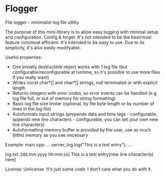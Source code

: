 # Flogger
File logger - minimalist log file utility

The purpose of this mini-library is to allow easy logging with minimal setup and configuration. Config & forget.
It's not intended to be the best/most feature rich/most efficient. It's intended to be easy to use. Due to its simplicity, it's also easily modifyable.

Useful properties:
- One trivially destructible object works with 1 log file (but configurable/reconfigurable at runtime, so it's possible to use more files if you really want)
- Writes const char*[] and char*[] strings, null terminated or with explicit length
- Returns integers with error codes, so error events can be handled (e.g. log file full, or out of memory for string formatting)
- Basic log file size limiter (optional, by file byte length or by number of lines in the log file)
- Autoformats input strings (prepends data and time tags - configurable, appends new line characters - configurable, you can set your own new line characters)
- Autoformatting memory buffer is provided by the user, use as much (little) memory as you see necessary

Example:
main.cpp: 
...
server_log.log("This is a test entry");
...

log.txt:
[dd.mm.yyyy hh:mm:ss] This is a test entry[new line character(s) here]

License: Unlicense. It's just some code. I don't care what you do with it.
